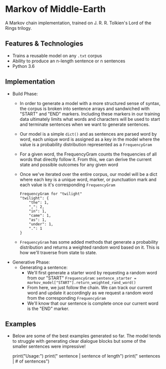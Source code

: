 # Markov of Middle-Earth
A Markov chain implementation, trained on J. R. R. Tolkien's Lord of the Rings trilogy. 

## Features & Technologies
- Trains a reusable model on any `.txt` corpus
- Ability to produce an n-length sentence or n sentences
- Python 3.6

## Implementation
- Build Phase:
    - In order to generate a model with a more structured sense of syntax, the corpus is broken into sentence arrays and sandwiched with "START" and "END" markers. Including these markers in our training data ultimately limits what words and characters will be used to start and terminate sentences when we want to generate sentences.

    - Our model is a simple `dict()` and as sentences are parsed word by word, each unique word is assigned as a key in the model where the value is a probability distribution represented as a `FrequencyGram`
    - For a given word, the FrequencyGram counts the frequencies of all words that directly follow it. From this, we can derive the current state and possible outcomes for any given word
    - Once we've iterated over the entire corpus, our model will be a dict where each key is a unique word, marker, or punctuation mark and each value is it's corresponding `FrequencyGram`
        ```
        FrequencyGram for "twilight"
        "twilight": {
            "the": 1,
            ",": 2,
            "in": 1,
            "came": 1,
            "as": 1,
            "under": 1,
            ".": 1 
        }
        ```
    - `FrequencyGram` has some added methods that generate a probability distribution and returns a weighted random word based on it. This is how we'll traverse from state to state.
- Generative Phase:
    - Generating a sentence:
        - We'll first generate a starter word by requesting a random word from our "START" `FrequencyGram`: ```sentence_starter = markov_model["START"].return_weighted_rand_word()```
        - From here, we just follow the chain. We can track our current word and update it accordingly as we request a random word from the corresponding `FrequencyGram`
        - We'll know that our sentence is complete once our current word is the "END" marker.

## Examples
- Below are some of the best examples generated so far. The model tends to struggle with generating clear dialogue blocks but some of the smaller sentences were impressive!


    print("Usage:")
    print("    sentence <int>  | sentence of <int> length")
    print("    sentences <int> | <int> # of sentences")